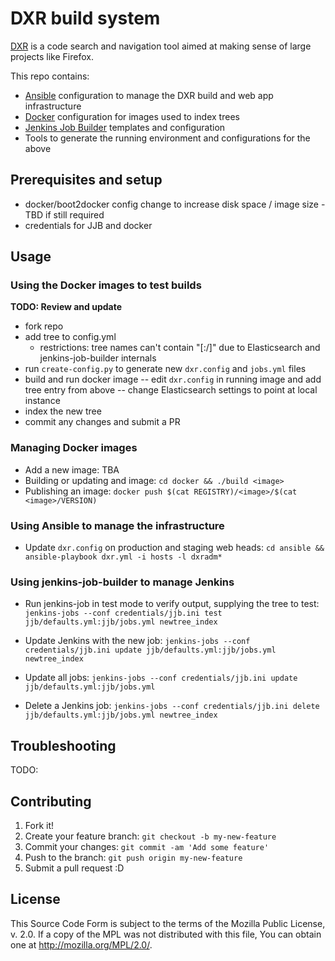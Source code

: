 # DXR build system

[DXR](https://github.com/mozilla/dxr) is a code search and navigation tool aimed at making sense of large projects like Firefox.

This repo contains:

 - [Ansible](https://github.com/ansible/ansible) configuration to manage the DXR build and web app infrastructure
 - [Docker](https://www.docker.com/) configuration for images used to index trees
 - [Jenkins Job Builder](http://docs.openstack.org/infra/jenkins-job-builder/) templates and configuration
 - Tools to generate the running environment and configurations for the above

## Prerequisites and setup
- docker/boot2docker config change to increase disk space / image size - TBD if still required
- credentials for JJB and docker

## Usage

### Using the Docker images to test builds
**TODO: Review and update**

- fork repo
- add tree to config.yml
    - restrictions: tree names can't contain "[:/]" due to Elasticsearch and jenkins-job-builder internals
- run `create-config.py` to generate new `dxr.config` and `jobs.yml` files
- build and run docker image
-- edit `dxr.config` in running image and add tree entry from above
-- change Elasticsearch settings to point at local instance
- index the new tree
- commit any changes and submit a PR

### Managing Docker images

 - Add a new image: TBA
 - Building or updating and image: `cd docker && ./build <image>`
 - Publishing an image: `docker push $(cat REGISTRY)/<image>/$(cat <image>/VERSION)`

### Using Ansible to manage the infrastructure
- Update `dxr.config` on production and staging web heads: `cd ansible && ansible-playbook dxr.yml -i hosts -l dxradm*`

### Using jenkins-job-builder to manage Jenkins

 - Run jenkins-job in test mode to verify output, supplying the tree to test:
`jenkins-jobs --conf credentials/jjb.ini test jjb/defaults.yml:jjb/jobs.yml newtree_index`


 - Update Jenkins with the new job: `jenkins-jobs --conf credentials/jjb.ini update jjb/defaults.yml:jjb/jobs.yml newtree_index`

 - Update all jobs: `jenkins-jobs --conf credentials/jjb.ini update jjb/defaults.yml:jjb/jobs.yml`

 - Delete a Jenkins job: `jenkins-jobs --conf credentials/jjb.ini delete jjb/defaults.yml:jjb/jobs.yml newtree_index`



## Troubleshooting

TODO: 

## Contributing

1. Fork it!
2. Create your feature branch: `git checkout -b my-new-feature`
3. Commit your changes: `git commit -am 'Add some feature'`
4. Push to the branch: `git push origin my-new-feature`
5. Submit a pull request :D

## License

This Source Code Form is subject to the terms of the Mozilla Public
License, v. 2.0. If a copy of the MPL was not distributed with this
file, You can obtain one at http://mozilla.org/MPL/2.0/.

